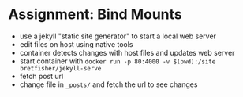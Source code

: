 # Assignment: Bind Mounts

* use a jekyll "static site generator" to start a local web server
* edit files on host using native tools
* container detects changes with host files and updates web server
* start container with `docker run -p 80:4000 -v $(pwd):/site bretfisher/jekyll-serve`
* fetch post url
* change file in `_posts/` and fetch the url to see changes